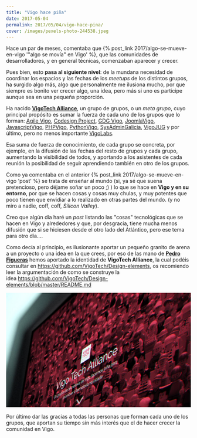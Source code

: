 ```yaml
---
title: "Vigo hace piña"
date: 2017-05-04
permalink: 2017/05/04/vigo-hace-pina/
cover: /images/pexels-photo-244538.jpeg
---
```

Hace un par de meses, comentaba que {% post_link 2017/algo-se-mueve-en-vigo '"algo se movía" en Vigo' %}, que las comunidades de desarrolladores, y en general técnicas, comenzaban aparecer y crecer.

Pues bien, esto **pasa al siguiente nivel**: de la mundana necesidad de coordinar los espacios y las fechas de los _meetups_ de los distintos grupos, ha surgido algo más, algo que personalmente me ilusiona mucho, por que siempre es bonito ver crecer algo, una idea, pero más si uno es participe aunque sea en una pequeña proporción.

Ha nacido **[VigoTech Alliance](http://vigotech.org/)**, un grupo de grupos, o un _meta grupo_, cuyo principal propósito es sumar la fuerza de cada uno de los grupos que lo forman: [Agile Vigo](https://www.agilevigo.com/), [Codesign Project](http://www.meetup.com/es-ES/codesign-project/), [GDG Vigo](https://www.meetup.com/GDGVigo), [JoomlaVigo](https://www.meetup.com/Grupo-de-Usuarios-de-Joomla-de-Vigo/), [JavascriptVigo](http://www.meetup.com/es-ES/JavaScriptVigo/), [PHPVigo](http://www.phpvigo.com/), [PythonVigo](http://www.python-vigo.es/), [SysAdminGalicia](http://www.meetup.com/es-ES/Sysadmin-Galicia/), [VigoJUG](http://www.vigojug.org/) y por último, pero no menos importante [VigoLabs](http://vigolabs.gal/).

Esa suma de fuerza de conocimiento, de cada grupo se concreta, por ejemplo, en la difusión de las fechas del resto de grupos y cada grupo, aumentando la visibilidad de todos, y aportando a los asistentes de cada reunión la posibilidad de seguir aprendiendo también en otro de los grupos.

Como ya comentaba en el anterior {% post_link 2017/algo-se-mueve-en-vigo 'post' %} se trata de enseñar al mundo (si, ya sé que suena pretencioso, pero déjame soñar un poco ;) ) lo que se hace en **Vigo y en su entorno**, por que se hacen cosas y cosas muy chulas, y muy potentes que poco tienen que envidiar a lo realizado en otras partes del mundo. (y no miro a nadie, coff, coff, _Silicon Valley_).

Creo que algún día haré un _post_ listando las "cosas" tecnológicas que se hacen en Vigo y alrededores y que, por desgracia, tiene mucha menos difusión que si se hiciesen desde el otro lado del Atlántico, pero ese tema para otro día....

Como decía al principio, es ilusionante aportar un pequeño granito de arena a un proyecto o una idea en la que crees, por eso de las mano de **[Pedro Figueras](http://www.pedrofigueras.com)** hemos aportado la identidad de **VigoTech Alliance**, la cual podéis consultar en https://github.com/VigoTech/Design-elements, os recomiendo leer la argumentación de como se construye la idea https://github.com/VigoTech/Design-elements/blob/master/README.md

![](/images/logovigo-08.jpg)

Por último dar las gracias a todas las personas que forman cada uno de los grupos, que aportan su tiempo sin más interés que el de hacer crecer la comunidad en Vigo.
